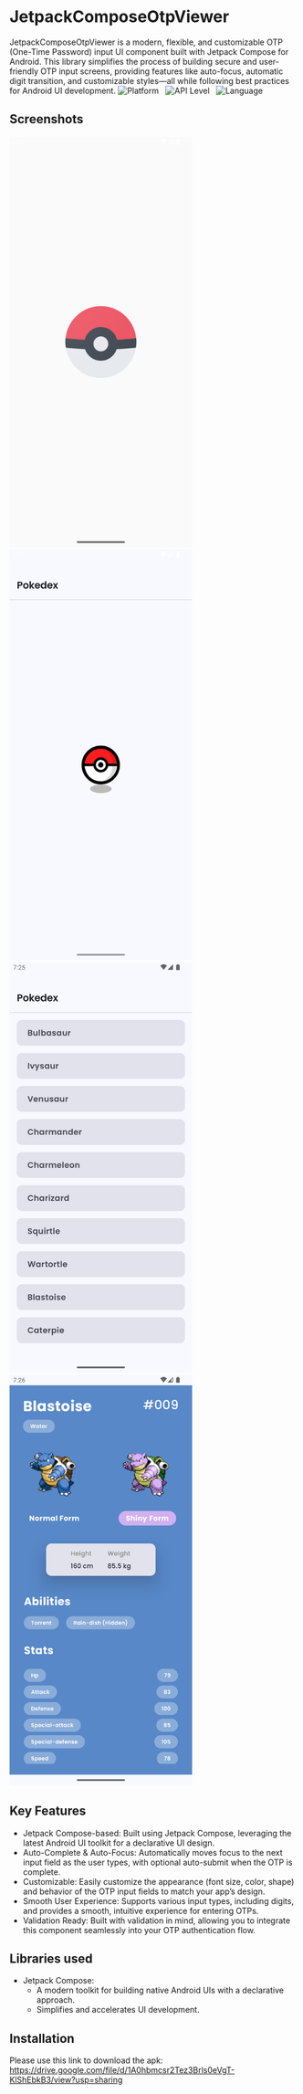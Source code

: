 # JetpackComposeOtpViewer

JetpackComposeOtpViewer is a modern, flexible, and customizable OTP (One-Time Password) input UI component built with Jetpack Compose for Android. This library simplifies the process of building secure and user-friendly OTP input screens, providing features like auto-focus, automatic digit transition, and customizable styles—all while following best practices for Android UI development.
![Platform](https://img.shields.io/badge/Platform-Android-lightseagreen) &nbsp;
![API Level](https://img.shields.io/badge/API-24%2B-steelblue) &nbsp;
![Language](https://img.shields.io/badge/Language-Kotlin-orange)

## Screenshots

<img src="https://github.com/Aryan2k/PokeDiary/blob/main/PokeDiarySplash.png" height = "720" width = "320"/>        <img src="https://github.com/Aryan2k/PokeDiary/blob/main/PokeDiaryLoader.png" height = "720" width = "320"/>  
<img src="https://github.com/Aryan2k/PokeDiary/blob/main/PokeDiaryList.png" height = "720" width = "320"/>        <img src="https://github.com/Aryan2k/PokeDiary/blob/main/PokeDiaryDetails.png" height = "720" width = "320"/>

## Key Features

- Jetpack Compose-based: Built using Jetpack Compose, leveraging the latest Android UI toolkit for a declarative UI design.
- Auto-Complete & Auto-Focus: Automatically moves focus to the next input field as the user types, with optional auto-submit when the OTP is complete.
- Customizable: Easily customize the appearance (font size, color, shape) and behavior of the OTP input fields to match your app’s design.
- Smooth User Experience: Supports various input types, including digits, and provides a smooth, intuitive experience for entering OTPs.
- Validation Ready: Built with validation in mind, allowing you to integrate this component seamlessly into your OTP authentication flow.

## Libraries used

- Jetpack Compose:
  - A modern toolkit for building native Android UIs with a declarative approach.
  - Simplifies and accelerates UI development.

## Installation

Please use this link to download the apk: https://drive.google.com/file/d/1A0hbmcsr2Tez3Brls0eVgT-KlShEbkB3/view?usp=sharing

